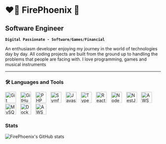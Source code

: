 # ❤️‍🔥 FirePhoenix 🥷
## Software Engineer

**`Digital Passionate - Software/Games/Financial`**

An enthusiasm developer enjoying my journey in the world of technologies day by day.
All coding projects are built from the ground up to handling the problems
that people are facing with.
I love programming, games and musical instruments

---
### 🛠️ Languages and Tools
<img vertical-align="left" alt="Git" width="35px" style="padding-right: 10px;" src="https://cdn.jsdelivr.net/gh/devicons/devicon/icons/git/git-original.svg">
<img vertical-align="left" alt="GitHub" width="35px" style="padding-right: 10px;" src="https://cdn.jsdelivr.net/gh/devicons/devicon/icons/github/github-original.svg">
<img vertical-align="left" alt="PHP" width="35px" style="padding-right: 10px;" src="https://cdn.jsdelivr.net/gh/devicons/devicon/icons/php/php-original.svg">
<img vertical-align="left" alt="Symfony" width="35px" style="padding-right: 10px;" src="https://cdn.jsdelivr.net/gh/devicons/devicon/icons/symfony/symfony-original.svg">
<img vertical-align="left" alt="Javascript" width="35px" style="padding-right: 10px;" src="https://cdn.jsdelivr.net/gh/devicons/devicon/icons/javascript/javascript-plain.svg">
<img vertical-align="left" alt="Typescript" width="35px" style="padding-right: 10px;" src="https://cdn.jsdelivr.net/gh/devicons/devicon/icons/typescript/typescript-plain.svg">
<img vertical-align="left" alt="ReactJS" width="35px" style="padding-right: 10px;" src="https://cdn.jsdelivr.net/gh/devicons/devicon/icons/react/react-original.svg">
<img vertical-align="left" alt="NodeJS" width="35px" style="padding-right: 10px;" src="https://cdn.jsdelivr.net/gh/devicons/devicon/icons/nodejs/nodejs-original.svg">
<img vertical-align="left" alt="NestJS" width="35px" style="padding-right: 10px;" src="https://cdn.jsdelivr.net/gh/devicons/devicon/icons/nestjs/nestjs-plain.svg">
<img vertical-align="left" alt="AWS" width="35px" style="padding-right: 10px;" src="https://cdn.jsdelivr.net/gh/devicons/devicon/icons/graphql/graphql-plain.svg">
<img vertical-align="left" alt="MySQL" width="35px" style="padding-right: 10px;" src="https://cdn.jsdelivr.net/gh/devicons/devicon/icons/mysql/mysql-original.svg">
<img vertical-align="left" alt="Docker" width="35px" style="padding-right: 10px;" src="https://cdn.jsdelivr.net/gh/devicons/devicon/icons/docker/docker-original.svg">
<img vertical-align="left" alt="AWS" width="35px" style="padding-right: 10px;" src="https://cdn.jsdelivr.net/gh/devicons/devicon/icons/amazonwebservices/amazonwebservices-original.svg">

### Stats
![FirePhoenix's GitHub stats](https://github-readme-stats.vercel.app/api?username=huy125&show_icons=true&theme=holi)

<!--
**huy125/huy125** is a ✨ _special_ ✨ repository because its `README.md` (this file) appears on your GitHub profile.

Here are some ideas to get you started:

- 🔭 I’m currently working on ...
- 🌱 I’m currently learning ...
- 👯 I’m looking to collaborate on ...
- 🤔 I’m looking for help with ...
- 💬 Ask me about ...
- 📫 How to reach me: ...
- 😄 Pronouns: ...
- ⚡ Fun fact: ...
-->
